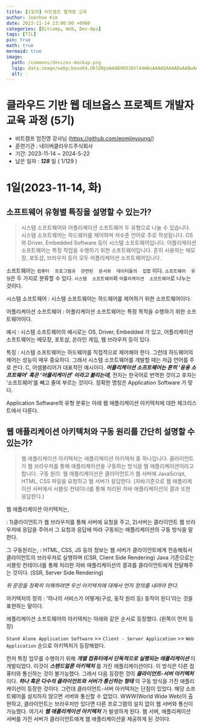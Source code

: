 ```yaml
---
title: [1일차] 비트캠프 웹개발 교육
author: Joonhoe Kim
date: 2023-11-14 23:00:00 +0900
categories: [Bitcamp, Web, Dev-Ops]
tags: [TIL]
pin: true
math: true
mermaid: true
image:
  path: /commons/devices-mockup.png
  lqip: data:image/webp;base64,UklGRpoAAABXRUJQVlA4WAoAAAAQAAAADwAABwAAQUxQSDIAAAARL0AmbZurmr57yyIiqE8oiG0bejIYEQTgqiDA9vqnsUSI6H+oAERp2HZ65qP/VIAWAFZQOCBCAAAA8AEAnQEqEAAIAAVAfCWkAALp8sF8rgRgAP7o9FDvMCkMde9PK7euH5M1m6VWoDXf2FkP3BqV0ZYbO6NA/VFIAAAA
  alt: -
---
```


# 클라우드 기반 웹 데브옵스 프로젝트 개발자 교육 과정 (5기)

- 비트캠프 엄진영 강사님 (https://github.com/eomjinyoung/)
- 훈련기관 : 네이버클라우드주식회사
- 기간: 2023-11-14 ~ 2024-5-22
- 남은 일자 : **_128_** 일 ( 1/129 )

# 1일(2023-11-14, 화)

## 소프트웨어 유형별 특징을 설명할 수 있는가?

> 시스템 소프트웨어와 어플리케이션 소프트웨어 두 유형으로 나눌 수 있습니다.
> 시스템 소프트웨어는 하드웨어를 제어하며 저수준 언어로 주로 작성됩니다. OS와 Driver, Embedded Software 등이 시스템 소프트웨어입니다.
> 어플리케이션 소프트웨어는 특정 작업을 수행하기 위한 소프트웨어입니다. 흔히 사용하는 메모장, 포토샵, 브라우저 등이 모두 어플리케이션 소프트웨어입니다.

소프트웨어는 `컴퓨터  프로그램과  관련된  문서와  데이터들의  집합` 이다. `소프트웨어  유형`은 두 가지로 분류할 수 있다. `시스템  소프트웨어`와 `어플리케이션  소프트웨어`로 나누는 것이다.

시스템 소프트웨어
: 시스템 소프트웨어는 하드웨어를 제어하기 위한 소프트웨어이다.

어플리케이션 소프트웨어
: 어플리케이션 소프트웨어는 특정 목적을 수행하기 위한 소프트웨어이다.

예시
: 시스템 소프트웨어의 예시로는 OS, Driver, Embedded 가 있고, 어플리케이션 소프트웨어는 메모장, 포토샵, 온라인 게임, 웹 브라우저 등이 있다.

특징
: 시스템 소프트웨어는 하드웨어를 직접적으로 제어해야 한다. 그런데 하드웨어의 제어는 성능이 매우 중요하다. 그래서 시스템 소프트웨어를 개발할 때는 저급 언어를 주로 쓴다. C, 어셈블리어가 대표적인 예시이다. **_어플리케이션 소프트웨어는 흔히 ‘응용 소프트웨어’ 혹은 ‘어플리케이션’ 이라고 불리는데,_** 전자는 한국어로 번역한 것이고 후자는 ‘소프트웨어’를 빼고 줄여 부르는 것이다. 정확한 명칭은 Application Software 가 맞다.

Application Software의 유형 분류는 아래 웹 애플리케이션 아키텍처에 대한 체크리스트에서 다룬다.

## 웹 애플리케이션 아키텍처와 구동 원리를 간단히 설명할 수 있는가?

> 웹 애플리케이션 아키텍처는 애플리케이션 아키텍처 중 하나입니다.
> 클라이언트가 웹 브라우저를 통해 애플리케이션을 구동하는 방식을 웹 애플리케이션이라고 합니다.
> 구동 원리: 웹 애플리케이션은 클라이언트가 웹 서버에 JavaScript, HTML, CSS 파일을 요청하고 웹 서버가 응답한다. (자바기준으로 웹 애플리케이션 서버에서 서블릿 컨테이너를 통해 처리된 자바 애플리케이션의 결과 또한 응답한다.)

웹 애플리케이션 아키텍처는,

: 1)클라이언트가 웹 브라우저를 통해 서버에 요청을 주고, 2)서버는 클라이언트 웹 브라우저에 응답을 주어서
그 요청과 응답에 따라 구동되는 애플리케이션의 구동 방식을 말한다.

<p>

그 구동원리는,
: HTML, CSS, JS 등의 정보는 웹 서버가 클라이언트에게 전송해줘서 클라이언트의 브라우저로 실행하며 (CSR, Client Side Rendering)
Java 기준으로는 서블릿 컨테이너를 통해 처리한 자바 애플리케이션의 결과를 클라이언트에게 전달해주는 것이다. (SSR, Server Side Rendering)

_위 문장을 정확히 이해하려면 우선 아키텍처에 대해서 먼저 정의를 내려야 한다._

아키텍처의 정의
: ‘하나의 서비스가 어떻게(구성, 동작 원리 등) 동작이 된다’라는 것을 표현하는 말이다.

애플리케이션 소프트웨어의 아키텍처는 아래와 같은 순서로 등장했다. (왼쪽이 먼저 등장)

`Stand Alone Application Software` >> `Client - Server Application` >> `Web Application` 순으로 아키텍처가 등장해왔다.

먼저 특정 업무를 수행하기 위해 **_개별 컴퓨터에서 단독적으로 실행되는 애플리케이션_** 이 개발되었다. 이것이 **_스탠드얼론 아키텍처_** 를 가진 애플리케이션이다. 이 방식은 다른 컴퓨터와 통신하는 것이 불가능했다. 그래서 다음 등장한 것이 **_클라이언트-서버 아키텍처_** 이다. **_하나 혹은 다수의 클라이언트와 서버가 통신하는 형태_** 의 구동 방식을 가진 애플리케이션이 등장한 것이다. 그런데 클라이언트-서버 아키텍처는 단점이 있었다. 해당 소프트웨어를 설치하지 않으면 서버와 통신할 수 없었다. WWW(World Wide Web)이 출현하고, 클라이언트는 브라우저만 있다면 다른 프로그램의 설치 없이 웹 서버와 통신이 가능했다. 여기서 **_웹 애플리케이션 아키텍처_** 가 발생하게 된다. 웹 서버, 애플리케이션 서버를 가진 서버가 클라이언트에게 웹 애플리케이션을 제공하게 된 것이다.
